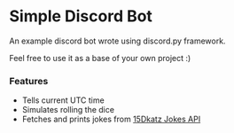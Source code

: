 # Simple Discord Bot

An example discord bot wrote using discord.py framework.

Feel free to use it as a base of your own project :)

### Features 
- Tells current UTC time
- Simulates rolling the dice
- Fetches and prints jokes from [15Dkatz Jokes API](https://github.com/15Dkatz/official_joke_api)
